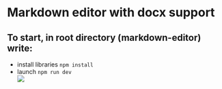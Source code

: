 # Markdown editor with docx support  
## To start, in root directory (markdown-editor) write:
- install libraries `npm install`  
- launch `npm run dev`  
![](./public/markdown.ico)

